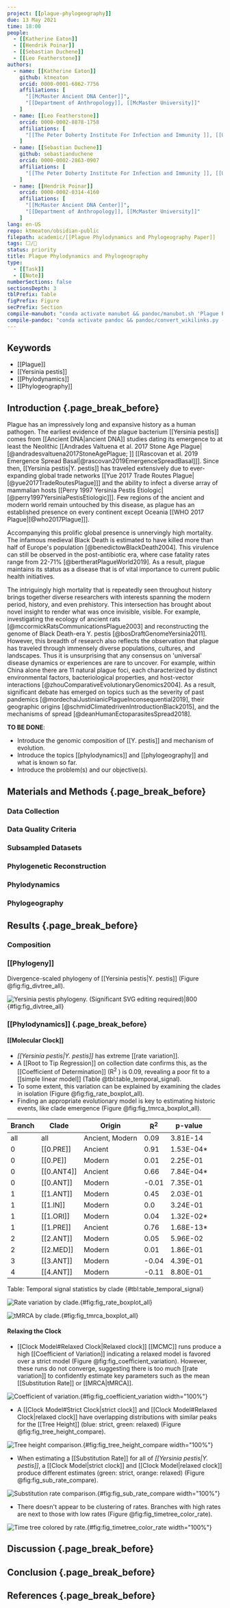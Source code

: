 ```yaml
---
project: [[plague-phylogeography]]
due: 13 May 2021
time: 18:00
people:
  - [[Katherine Eaton]]
  - [[Hendrik Poinar]]
  - [[Sebastian Duchene]]
  - [[Leo Featherstone]]
authors:
  - name: [[Katherine Eaton]]
    github: ktmeaton
    orcid: 0000-0001-6862-7756
    affiliations: [
      "[[McMaster Ancient DNA Center]]", 
      "[[Department of Anthropology]], [[McMaster University]]"
    ]
  - name: [[Leo Featherstone]]
    orcid: 0000-0002-8878-1758	
    affiliations: [
      "[[The Peter Doherty Institute For Infection and Immunity ]], [[University of Melbourne]]"
    ]
  - name: [[Sebastian Duchene]]
    github: sebastianduchene
    orcid: 0000-0002-2863-0907
    affiliations: [
      "[[The Peter Doherty Institute For Infection and Immunity ]], [[University of Melbourne]]"
    ]
  - name: [[Hendrik Poinar]]
    orcid: 0000-0002-0314-4160
    affiliations: [
      "[[McMaster Ancient DNA Center]]", 
      "[[Department of Anthropology]], [[McMaster University]]"
    ]
lang: en-US
repo: ktmeaton/obsidian-public
filepath: academic/[[Plague Phylodynamics and Phylogeography Paper]]
tags: ⬜/🧨 
status: priority
title: Plague Phylodynamics and Phylogeography
type: 
  - [[Task]]
  - [[Note]]
numberSections: false
sectionsDepth: 3
tblPrefix: Table
figPrefix: Figure
secPrefix: Section
compile-manubot: "conda activate manubot && pandoc/manubot.sh 'Plague Phylodynamics and Phylogeography Paper.md' pandoc/bib/library.json ../../rootstock"
compile-pandoc: "conda activate pandoc && pandoc/convert_wikilinks.py --input 'Plague Phylodynamics and Phylogeography Paper.md' --output 'Plague Phylodynamics and Phylogeography Paper_convert.md' && ;"
---
```


## Keywords

- [[Plague]]
- [[Yersinia pestis]]
- [[Phylodynamics]]
- [[Phylogeography]]

## Introduction {.page_break_before}

Plague has an impressively long and expansive history as a human pathogen. The earliest evidence of the plague bacterium [[Yersinia pestis]] comes from [[Ancient DNA\|ancient DNA]] studies dating its emergence to at least the Neolithic [[Andrades Valtuena et al. 2017 Stone Age Plague\|[@andradesvaltuena2017StoneAgePlague; ]] [[Rascovan et al. 2019 Emergence Spread Basal\|@rascovan2019EmergenceSpreadBasal]]]. Since then, [[Yersinia pestis\|Y. pestis]] has traveled extensively due to ever-expanding global trade networks [[Yue 2017 Trade Routes Plague\|[@yue2017TradeRoutesPlague]]] and the ability to infect a diverse array of mammalian hosts [[Perry 1997 Yersinia Pestis Etiologic\|[@perry1997YersiniaPestisEtiologic]]]. Few regions of the ancient and modern world remain untouched by this disease, as plague has an established presence on every continent except Oceania [[WHO 2017 Plague\|[@who2017Plague]]].

Accompanying this prolific global presence is unnervingly high mortality. The infamous medieval Black Death is estimated to have killed more than half of Europe's population [@benedictowBlackDeath2004]. This virulence can still be observed in the post-antibiotic era, where case fatality rates range from 22-71% [@bertheratPlagueWorld2019]. As a result, plague maintains its status as a disease that is of vital importance to current public health initiatives.

The intriguingly high mortality that is repeatedly seen throughout history brings together diverse researchers with interests spanning the modern period, history, and even prehistory. This intersection has brought about novel insight to render what was once invisible, visible. For example, investigating the ecology of ancient rats [@mccormickRatsCommunicationsPlague2003] and reconstructing the genome of Black Death-era Y. pestis [@bosDraftGenomeYersinia2011]. However, this breadth of research also reflects the observation that plague has traveled through immensely diverse populations, cultures, and landscapes. Thus it is unsurprising that any consensus on 'universal' disease dynamics or experiences are rare to uncover. For example, within China alone there are 11 natural plague foci, each characterized by distinct environmental factors, bacteriological properties, and host-vector interactions [@zhouComparativeEvolutionaryGenomics2004]. As a result, significant debate has emerged on topics such as the severity of past pandemics [@mordechaiJustinianicPlagueInconsequential2019], their geographic origins [@schmidClimatedrivenIntroductionBlack2015], and the mechanisms of spread [@deanHumanEctoparasitesSpread2018].

**TO BE DONE**:

- Introduce the genomic composition of [[Y. pestis]] and mechanism of evolution.
- Introduce the topics [[phylodynamics]] and [[phylogeography]] and what is known so far.
- Introduce the problem(s) and our objective(s).

## Materials and Methods {.page_break_before}

### Data Collection

### Data Quality Criteria

### Subsampled Datasets

### Phylogenetic Reconstruction

### Phylodynamics

### Phylogeography

## Results {.page_break_before}

### Composition

### [[Phylogeny]]

Divergence-scaled phylogeny of [[Yersinia pestis\|Y. pestis]] (Figure @fig:fig_divtree_all).

![
*Yersinia pestis* phylogeny. (Significant SVG editing required)|800
](https://rawcdn.githack.com/ktmeaton/plague-phylogeography-projects/58183a9490e26d25f7d28ed471c91085b78213b5/main/auspice/all/chromosome/full/filter5/divtree.png){#fig:fig_divtree_all}

### [[Phylodynamics]]  {.page_break_before}

#### [[Molecular Clock]]

- *[[Yersinia pestis|Y. pestis]]* has extreme [[rate variation]]. 
- A [[Root to Tip Regression]] on collection date confirms this, as the [[Coefficient of Determination]] (R<sup>2</sup> ) is 0.09, revealing a poor fit to a [[simple  linear model]] (Table @tbl:table_temporal_signal). 
- To some extent, this variation can be explained by examining the clades in isolation (Figure @fig:fig_rate_boxplot_all).
- Finding an appropriate evolutionary model is key to estimating historic events, like clade emergence (Figure @fig:fig_tmrca_boxplot_all).

| Branch | Clade      | Origin          | R<sup>2</sup> | p-value   |
| ------ | ---------- | --------------- | ------------- | --------- |
| all    | all        | Ancient, Modern | 0.09          | 3.81E-14  |
| 0      | [[0.PRE]]  | Ancient         | 0.91          | 1.53E-04* |
| 0      | [[0.PE]]   | Modern          | 0.01          | 2.25E-01  |
| 0      | [[0.ANT4]] | Ancient         | 0.66          | 7.84E-04* |
| 0      | [[0.ANT]]  | Modern          | -0.01         | 7.35E-01  |
| 1      | [[1.ANT]]  | Modern          | 0.45          | 2.03E-01  |
| 1      | [[1.IN]]   | Modern          | 0.0           | 3.24E-01  |
| 1      | [[1.ORI]]  | Modern          | 0.04          | 1.32E-02* |
| 1      | [[1.PRE]]  | Ancient         | 0.76          | 1.68E-13* |
| 2      | [[2.ANT]]  | Modern          | 0.05          | 5.96E-02  |
| 2      | [[2.MED]]  | Modern          | 0.01          | 1.86E-01  |
| 3      | [[3.ANT]]  | Modern          | -0.04         | 4.39E-01  |
| 4      | [[4.ANT]]  | Modern          | -0.11         | 8.80E-01  |

Table: Temporal signal statistics by clade
{#tbl:table_temporal_signal}

![
Rate variation by clade.
](https://raw.githubusercontent.com/ktmeaton/plague-phylogeography-projects/f09d5aa6/main/iqtree/all/chromosome/full/filter5/filter-taxa/rate_boxplot_all.png){#fig:fig_rate_boxplot_all}

![
tMRCA by clade.
](https://raw.githubusercontent.com/ktmeaton/plague-phylogeography-projects/f09d5aa6/main/iqtree/all/chromosome/full/filter5/filter-taxa/tmrca_boxplot_all.png){#fig:fig_tmrca_boxplot_all}

#### Relaxing the Clock

- [[Clock Model#Relaxed Clock|Relaxed clock]] [[MCMC]] runs produce a high [[Coefficient of Variation]] indicating a relaxed model is favored over a strict model (Figure @fig:fig_coefficient_variation). However, these runs do not converge, suggesting there is too much [[rate variation]] to confidently estimate key parameters such as the mean [[Substitution Rate]] or [[MRCA|tMRCA]].

![Coefficient of variation.](https://raw.githubusercontent.com/ktmeaton/obsidian-public/4f0256a5ba01b5e32025339865e1f35243c13188/academic/Coefficient%20of%20Variation.png){#fig:fig_coefficient_variation width="100%"}

- A [[Clock Model#Strict Clock|strict clock]] and [[Clock Model#Relaxed Clock|relaxed clock]] have overlapping distributions with similar peaks for the [[Tree Height]] (blue: strict, green: relaxed) (Figure @fig:fig_tree_height_compare).

![Tree height comparison.](https://raw.githubusercontent.com/ktmeaton/obsidian-public/4f0256a5ba01b5e32025339865e1f35243c13188/academic/Tree%20Height%20Comparison.png){#fig:fig_tree_height_compare width="100%"}

- When estimating a [[Substitution Rate]] for all of *[[Yersinia pestis|Y. pestis]]*, a [[Clock Model|strict clock]] and [[Clock Model|relaxed clock]] produce different estimates (green: strict, orange: relaxed) (Figure @fig:fig_sub_rate_compare).

![Substitution rate comparison.](https://raw.githubusercontent.com/ktmeaton/obsidian-public/4f0256a5ba01b5e32025339865e1f35243c13188/academic/Substitution%20Rate%20Comparison.png){#fig:fig_sub_rate_compare width="100%"}
	
- There doesn't appear to be clustering of rates. Branches with high rates are next to those with low rates  (Figure @fig:fig_timetree_color_rate).

![Time tree colored by rate.](https://raw.githubusercontent.com/ktmeaton/obsidian-public/4f0256a5ba01b5e32025339865e1f35243c13188/academic/Time%20Tree%20Colored%20by%20Rate.png){#fig:fig_timetree_color_rate width="100%"}

## Discussion {.page_break_before}

## Conclusion {.page_break_before}

## References {.page_break_before}